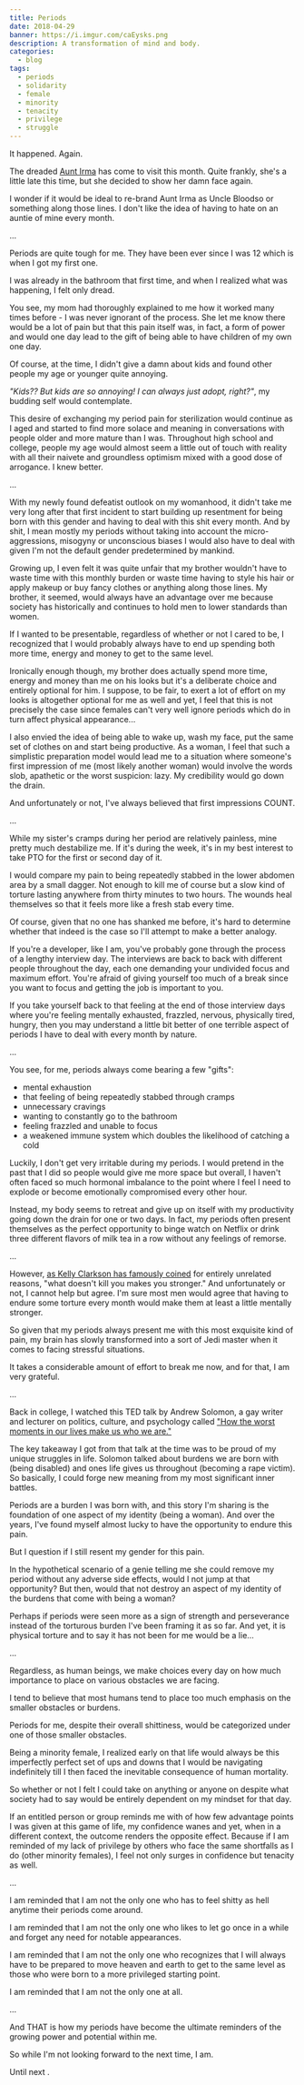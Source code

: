 ```yaml
---
title: Periods
date: 2018-04-29
banner: https://i.imgur.com/caEysks.png
description: A transformation of mind and body.
categories:
  - blog
tags:
  - periods
  - solidarity
  - female
  - minority
  - tenacity
  - privilege
  - struggle
---
```


It happened. Again.

The dreaded [Aunt Irma](//www.urbandictionary.com/define.php?term=Aunt%20Irma) has come to visit this month. Quite frankly, she's a little late this time, but she decided to show her damn face again.

I wonder if it would be ideal to re-brand Aunt Irma as Uncle Bloodso or something along those lines. I don't like the idea of having to hate on an auntie of mine every month.

...

Periods are quite tough for me. They have been ever since I was 12 which is when I got my first one.

I was already in the bathroom that first time, and when I realized what was happening, I felt only dread.

You see, my mom had thoroughly explained to me how it worked many times before - I was never ignorant of the process. She let me know there would be a lot of pain but that this pain itself was, in fact, a form of power and would one day lead to the gift of being able to have children of my own one day.

Of course, at the time, I didn't give a damn about kids and found other people my age or younger quite annoying.

_"Kids?? But kids are so annoying! I can always just adopt, right?"_, my budding self would contemplate.

This desire of exchanging my period pain for sterilization would continue as I aged and started to find more solace and meaning in conversations with people older and more mature than I was. Throughout high school and college, people my age would almost seem a little out of touch with reality with all their naivete and groundless optimism mixed with a good dose of arrogance. I knew better.

...

With my newly found defeatist outlook on my womanhood, it didn't take me very long after that first incident to start building up resentment for being born with this gender and having to deal with this shit every month. And by shit, I mean mostly my periods without taking into account the micro-aggressions, misogyny or unconscious biases I would also have to deal with given I'm not the default gender predetermined by mankind.

Growing up, I even felt it was quite unfair that my brother wouldn't have to waste time with this monthly burden or waste time having to style his hair or apply makeup or buy fancy clothes or anything along those lines. My brother, it seemed, would always have an advantage over me because society has historically and continues to hold men to lower standards than women.

If I wanted to be presentable, regardless of whether or not I cared to be, I recognized that I would probably always have to end up spending both more time, energy and money to get to the same level.

Ironically enough though, my brother does actually spend more time, energy and money than me on his looks but it's a deliberate choice and entirely optional for him. I suppose, to be fair, to exert a lot of effort on my looks is altogether optional for me as well and yet, I feel that this is not precisely the case since females can't very well ignore periods which do in turn affect physical appearance...

I also envied the idea of being able to wake up, wash my face, put the same set of clothes on and start being productive. As a woman, I feel that such a simplistic preparation model would lead me to a situation where someone's first impression of me (most likely another woman) would involve the words slob, apathetic or the worst suspicion: lazy. My credibility would go down the drain.

And unfortunately or not, I've always believed that first impressions COUNT.

...

While my sister's cramps during her period are relatively painless, mine pretty much destabilize me. If it's during the week, it's in my best interest to take PTO for the first or second day of it.

I would compare my pain to being repeatedly stabbed in the lower abdomen area by a small dagger. Not enough to kill me of course but a slow kind of torture lasting anywhere from thirty minutes to two hours. The wounds heal themselves so that it feels more like a fresh stab every time.

Of course, given that no one has shanked me before, it's hard to determine whether that indeed is the case so I'll attempt to make a better analogy.

If you're a developer, like I am, you've probably gone through the process of a lengthy interview day. The interviews are back to back with different people throughout the day, each one demanding your undivided focus and maximum effort. You're afraid of giving yourself too much of a break since you want to focus and getting the job is important to you.

If you take yourself back to that feeling at the end of those interview days where you're feeling mentally exhausted, frazzled, nervous, physically tired, hungry, then you may understand a little bit better of one terrible aspect of periods I have to deal with every month by nature.

...

You see, for me, periods always come bearing a few "gifts":

- mental exhaustion
- that feeling of being repeatedly stabbed through cramps
- unnecessary cravings
- wanting to constantly go to the bathroom
- feeling frazzled and unable to focus
- a weakened immune system which doubles the likelihood of catching a cold

Luckily, I don't get very irritable during my periods. I would pretend in the past that I did so people would give me more space but overall, I haven't often faced so much hormonal imbalance to the point where I feel I need to explode or become emotionally compromised every other hour.

Instead, my body seems to retreat and give up on itself with my productivity going down the drain for one or two days. In fact, my periods often present themselves as the perfect opportunity to binge watch on Netflix or drink three different flavors of milk tea in a row without any feelings of remorse.

...

However, [as Kelly Clarkson has famously coined](//www.youtube.com/watch?v=Xn676-fLq7I) for entirely unrelated reasons, "what doesn't kill you makes you stronger." And unfortunately or not, I cannot help but agree. I'm sure most men would agree that having to endure some torture every month would make them at least a little mentally stronger.

So given that my periods always present me with this most exquisite kind of pain, my brain has slowly transformed into a sort of Jedi master when it comes to facing stressful situations.

It takes a considerable amount of effort to break me now, and for that, I am very grateful.

...

Back in college, I watched this TED talk by Andrew Solomon, a gay writer and lecturer on politics, culture, and psychology called ["How the worst moments in our lives make us who we are."](//www.ted.com/talks/andrew_solomon_how_the_worst_moments_in_our_lives_make_us_who_we_are)

The key takeaway I got from that talk at the time was to be proud of my unique struggles in life. Solomon talked about burdens we are born with (being disabled) and ones life gives us throughout (becoming a rape victim). So basically, I could forge new meaning from my most significant inner battles.

Periods are a burden I was born with, and this story I'm sharing is the foundation of one aspect of my identity (being a woman). And over the years, I've found myself almost lucky to have the opportunity to endure this pain.

But I question if I still resent my gender for this pain.

In the hypothetical scenario of a genie telling me she could remove my period without any adverse side effects, would I not jump at that opportunity? But then, would that not destroy an aspect of my identity of the burdens that come with being a woman?

Perhaps if periods were seen more as a sign of strength and perseverance instead of the torturous burden I've been framing it as so far. And yet, it is physical torture and to say it has not been for me would be a lie...

...

Regardless, as human beings, we make choices every day on how much importance to place on various obstacles we are facing.

I tend to believe that most humans tend to place too much emphasis on the smaller obstacles or burdens.

Periods for me, despite their overall shittiness, would be categorized under one of those smaller obstacles.

Being a minority female, I realized early on that life would always be this imperfectly perfect set of ups and downs that I would be navigating indefinitely till I then faced the inevitable consequence of human mortality.

So whether or not I felt I could take on anything or anyone on despite what society had to say would be entirely dependent on my mindset for that day.

If an entitled person or group reminds me with of how few advantage points I was given at this game of life, my confidence wanes and yet, when in a different context, the outcome renders the opposite effect. Because if I am reminded of my lack of privilege by others who face the same shortfalls as I do (other minority females), I feel not only surges in confidence but tenacity as well.

...

I am reminded that I am not the only one who has to feel shitty as hell anytime their periods come around.

I am reminded that I am not the only one who likes to let go once in a while and forget any need for notable appearances.

I am reminded that I am not the only one who recognizes that I will always have to be prepared to move heaven and earth to get to the same level as those who were born to a more privileged starting point.

I am reminded that I am not the only one at all.

...

And THAT is how my periods have become the ultimate reminders of the growing power and potential within me.

So while I'm not looking forward to the next time, I am.

Until next .
